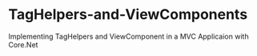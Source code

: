 # TagHelpers-and-ViewComponents
Implementing TagHelpers and ViewComponent in a MVC Applicaion with Core.Net
